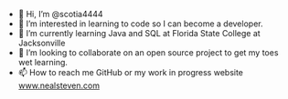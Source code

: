 - 👋 Hi, I’m @scotia4444
- 👀 I’m interested in learning to code so I can become a developer.
- 🌱 I’m currently learning Java and SQL at Florida State College at Jacksonville
- 💞️ I’m looking to collaborate on an open source project to get my toes wet learning.
- 📫 How to reach me GitHub or my work in progress website www.nealsteven.com

<!---
scotia4444/scotia4444 is a ✨ special ✨ repository because its `README.md` (this file) appears on your GitHub profile.
You can click the Preview link to take a look at your changes.
--->
